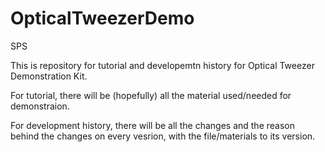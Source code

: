 # OpticalTweezerDemo
SPS 

This is repository for tutorial and developemtn history for Optical Tweezer Demonstration Kit.

For tutorial, there will be (hopefully) all the material used/needed for demonstraion.

For development history, there will be all the changes and the reason behind the changes on every vesrion, with the file/materials to its version.

